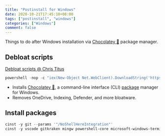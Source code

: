 ```yaml
---
title: "Postinstall for Windows"
date: 2020-10-21T17:45:10+08:00
tags: ["postinstall", "windows"]
categories: ["Windows"]
comment: false
---
```


Things to do after Windows installation via [Chocolatey 🍫](https://chocolatey.org/) package manager.

<!--more-->

## Debloat scripts

[Debloat scripts @ Chris Titus](https://christitus.com/windows-10-scripts/)

```powershell
powershell -nop -c "iex(New-Object Net.WebClient).DownloadString('https://git.io/JJ8R4')"
```

- Installs [Chocolatey 🍫](https://chocolatey.org/), a command-line interface (CLI) [package](https://chocolatey.org/packages) manager for Windows.
- Removes OneDrive, Indexing, Defender, and more bloatware.

## Install packages

```powershell
cinst -y git --params '"/NoShellHereIntegration"'
cinst -y vscode gitkraken mingw powershell-core microsoft-windows-terminal nodejs-lts qbittorrent googlechrome firefox vivaldi brave anydesk telegram microsoft-teams 7zip bandizip honeyview potplayer youtube-dl ffmpeg lavfilters crystaldiskinfo directx vcredist-all adobereader typora marktext miktex pandoc pandoc-crossref

